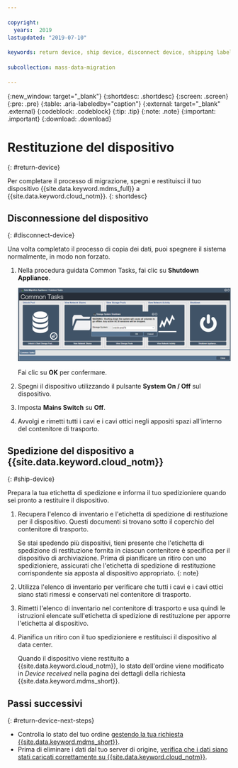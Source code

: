 ```yaml
---

copyright:
  years:  2019
lastupdated: "2019-07-10"

keywords: return device, ship device, disconnect device, shipping label

subcollection: mass-data-migration

---
```

{:new_window: target="_blank"}
{:shortdesc: .shortdesc}
{:screen: .screen}
{:pre: .pre}
{:table: .aria-labeledby="caption"}
{:external: target="_blank" .external}
{:codeblock: .codeblock}
{:tip: .tip}
{:note: .note}
{:important: .important}
{:download: .download}

# Restituzione del dispositivo
{: #return-device}

Per completare il processo di migrazione, spegni e restituisci il tuo dispositivo {{site.data.keyword.mdms_full}} a {{site.data.keyword.cloud_notm}}.
{: shortdesc}

## Disconnessione del dispositivo
{: #disconnect-device}

Una volta completato il processo di copia dei dati, puoi spegnere il sistema normalmente, in modo non forzato.

1. Nella procedura guidata Common Tasks, fai clic su **Shutdown Appliance**.

    ![Arresto dell'applicazione](images/ShutDown.png)

    Fai clic su **OK** per confermare.
2. Spegni il dispositivo utilizzando il pulsante **System On / Off** sul dispositivo. 
3. Imposta **Mains Switch** su **Off**.
4. Avvolgi e rimetti tutti i cavi e i cavi ottici negli appositi spazi all'interno del contenitore di trasporto.

## Spedizione del dispositivo a {{site.data.keyword.cloud_notm}}
{: #ship-device}

Prepara la tua etichetta di spedizione e informa il tuo spedizioniere quando sei pronto a restituire il dispositivo.

1. Recupera l'elenco di inventario e l'etichetta di spedizione di restituzione per il dispositivo. Questi documenti si trovano sotto il coperchio del contenitore di trasporto.

    Se stai spedendo più dispositivi, tieni presente che l'etichetta di spedizione di restituzione fornita in ciascun contenitore è specifica per il dispositivo di archiviazione. Prima di pianificare un ritiro con uno spedizioniere, assicurati che l'etichetta di spedizione di restituzione corrispondente sia apposta al dispositivo appropriato.
    {: note}
2. Utilizza l'elenco di inventario per verificare che tutti i cavi e i cavi ottici siano stati rimessi e conservati nel contenitore di trasporto.
3. Rimetti l'elenco di inventario nel contenitore di trasporto e usa quindi le istruzioni elencate sull'etichetta di spedizione di restituzione per apporre l'etichetta al dispositivo.
4. Pianifica un ritiro con il tuo spedizioniere e restituisci il dispositivo al data center.

    Quando il dispositivo viene restituito a {{site.data.keyword.cloud_notm}}, lo stato dell'ordine viene modificato in _Device received_ nella pagina dei dettagli della richiesta {{site.data.keyword.mdms_short}}.

## Passi successivi
{: #return-device-next-steps}

- Controlla lo stato del tuo ordine [gestendo la tua richiesta {{site.data.keyword.mdms_short}}](/docs/infrastructure/mass-data-migration?topic=mass-data-migration-manage-request).
- Prima di eliminare i dati dal tuo server di origine, [verifica che i dati siano stati caricati correttamente su {{site.data.keyword.cloud_notm}}](/docs/infrastructure/mass-data-migration?topic=mass-data-migration-verify-data).

